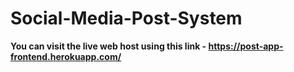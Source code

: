 # Social-Media-Post-System

<b>You can visit the live web host using this link - https://post-app-frontend.herokuapp.com/</b>

